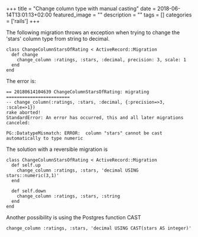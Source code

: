 +++
title =  "Change column type with manual casting"
date = 2018-06-14T13:01:13+02:00
featured_image = ""
description = ""
tags = []
categories = ['rails']
+++

The following migration throws an exception when trying to change the 'stars' column type from string to decimal.

    class ChangeColumnStarsOfRating < ActiveRecord::Migration
      def change
        change_column :ratings, :stars, :decimal, precision: 3, scale: 1
      end
    end

The error is:

    == 20180614104639 ChangeColumnStarsOfRating: migrating ========================
    -- change_column(:ratings, :stars, :decimal, {:precision=>3, :scale=>1})
    rake aborted!
    StandardError: An error has occurred, this and all later migrations canceled:

    PG::DatatypeMismatch: ERROR:  column "stars" cannot be cast automatically to type numeric

The solution with a reversible migration is

    class ChangeColumnStarsOfRating < ActiveRecord::Migration
      def self.up
        change_column :ratings, :stars, 'decimal USING stars::numeric(3,1)'
      end
      
      def self.down
        change_column :ratings, :stars, :string
      end
    end


Another possibility is using the Postgres function CAST

    change_column :ratings, :stars, 'decimal USING CAST(stars AS integer)'
